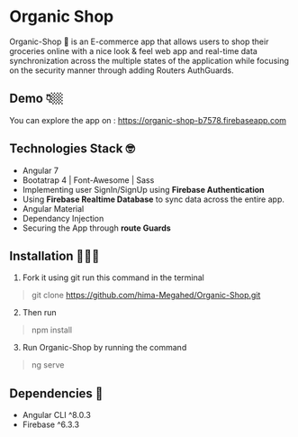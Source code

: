 # Organic Shop
Organic-Shop 🍊 is an E-commerce app that allows users to shop their groceries online with a nice look & feel web app and real-time data synchronization across the multiple states of the application while focusing on the security manner through adding Routers AuthGuards.

## Demo 👇🏼
You can explore the app on : https://organic-shop-b7578.firebaseapp.com

## Technologies Stack 🤓
- Angular 7
- Bootatrap 4 | Font-Awesome | Sass
- Implementing user SignIn/SignUp using **Firebase Authentication**
- Using **Firebase Realtime Database** to sync data across the entire app.
- Angular Material
- Dependancy Injection
- Securing the App through **route Guards**

## Installation 👨🏼‍💻
1. Fork it using git run this command in the terminal
> git clone https://github.com/hima-Megahed/Organic-Shop.git
2. Then run
> npm install
3. Run Organic-Shop by running the command
> ng serve

## Dependencies 📝
- Angular CLI ^8.0.3
- Firebase  ^6.3.3
